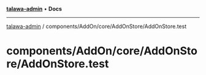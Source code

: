 [**talawa-admin**](../../../../../README.md) • **Docs**

***

[talawa-admin](../../../../../modules.md) / components/AddOn/core/AddOnStore/AddOnStore.test

# components/AddOn/core/AddOnStore/AddOnStore.test
